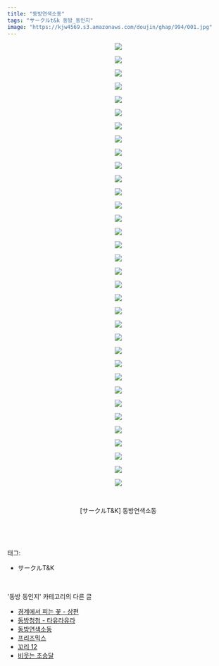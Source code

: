 ```yaml
---
title: "동방연색소동"
tags: "サークルt&k 동방_동인지"
image: "https://kjw4569.s3.amazonaws.com/doujin/ghap/994/001.jpg"
---
```

<div class="article">
<p style="text-align: center; clear: none; float: none;"><img src="{{ site.imgserver3 }}/ghap/994/001.jpg"/></p>
<p style="text-align: center; clear: none; float: none;"><img src="{{ site.imgserver3 }}/ghap/994/002.jpg"/></p>
<p style="text-align: center; clear: none; float: none;"><img src="{{ site.imgserver3 }}/ghap/994/003.jpg"/></p>
<p style="text-align: center; clear: none; float: none;"><img src="{{ site.imgserver3 }}/ghap/994/004.jpg"/></p>
<p style="text-align: center; clear: none; float: none;"><img src="{{ site.imgserver3 }}/ghap/994/005.jpg"/></p>
<p style="text-align: center; clear: none; float: none;"><img src="{{ site.imgserver3 }}/ghap/994/006.jpg"/></p>
<p style="text-align: center; clear: none; float: none;"><img src="{{ site.imgserver3 }}/ghap/994/007.jpg"/></p>
<p style="text-align: center; clear: none; float: none;"><img src="{{ site.imgserver3 }}/ghap/994/008.jpg"/></p>
<p style="text-align: center; clear: none; float: none;"><img src="{{ site.imgserver3 }}/ghap/994/009.jpg"/></p>
<p style="text-align: center; clear: none; float: none;"><img src="{{ site.imgserver3 }}/ghap/994/010.jpg"/></p>
<p style="text-align: center; clear: none; float: none;"><img src="{{ site.imgserver3 }}/ghap/994/011.jpg"/></p>
<p style="text-align: center; clear: none; float: none;"><img src="{{ site.imgserver3 }}/ghap/994/012.jpg"/></p>
<p style="text-align: center; clear: none; float: none;"><img src="{{ site.imgserver3 }}/ghap/994/013.jpg"/></p>
<p style="text-align: center; clear: none; float: none;"><img src="{{ site.imgserver3 }}/ghap/994/014.jpg"/></p>
<p style="text-align: center; clear: none; float: none;"><img src="{{ site.imgserver3 }}/ghap/994/015.jpg"/></p>
<p style="text-align: center; clear: none; float: none;"><img src="{{ site.imgserver3 }}/ghap/994/016.jpg"/></p>
<p style="text-align: center; clear: none; float: none;"><img src="{{ site.imgserver3 }}/ghap/994/017.jpg"/></p>
<p style="text-align: center; clear: none; float: none;"><img src="{{ site.imgserver3 }}/ghap/994/018.jpg"/></p>
<p style="text-align: center; clear: none; float: none;"><img src="{{ site.imgserver3 }}/ghap/994/019.jpg"/></p>
<p style="text-align: center; clear: none; float: none;"><img src="{{ site.imgserver3 }}/ghap/994/020.jpg"/></p>
<p style="text-align: center; clear: none; float: none;"><img src="{{ site.imgserver3 }}/ghap/994/021.jpg"/></p>
<p style="text-align: center; clear: none; float: none;"><img src="{{ site.imgserver3 }}/ghap/994/022.jpg"/></p>
<p style="text-align: center; clear: none; float: none;"><img src="{{ site.imgserver3 }}/ghap/994/023.jpg"/></p>
<p style="text-align: center; clear: none; float: none;"><img src="{{ site.imgserver3 }}/ghap/994/024.jpg"/></p>
<p style="text-align: center; clear: none; float: none;"><img src="{{ site.imgserver3 }}/ghap/994/025.jpg"/></p>
<p style="text-align: center; clear: none; float: none;"><img src="{{ site.imgserver3 }}/ghap/994/026.jpg"/></p>
<p style="text-align: center; clear: none; float: none;"><img src="{{ site.imgserver3 }}/ghap/994/027.jpg"/></p>
<p style="text-align: center; clear: none; float: none;"><img src="{{ site.imgserver3 }}/ghap/994/028.jpg"/></p>
<p style="text-align: center; clear: none; float: none;"><img src="{{ site.imgserver3 }}/ghap/994/029.jpg"/></p>
<p style="text-align: center; clear: none; float: none;"><img src="{{ site.imgserver3 }}/ghap/994/030.jpg"/></p>
<p style="text-align: center; clear: none; float: none;"><img src="{{ site.imgserver3 }}/ghap/994/031.jpg"/></p>
<p style="text-align: center; clear: none; float: none;"><img src="{{ site.imgserver3 }}/ghap/994/032.jpg"/></p>
<p style="text-align: center; clear: none; float: none;"><img src="{{ site.imgserver3 }}/ghap/994/033.jpg"/></p>
<p style="text-align: center; clear: none; float: none;"><img src="{{ site.imgserver3 }}/ghap/994/034.jpg"/></p>
<p style="text-align: center; clear: none; float: none;"><br/></p>
<p style="text-align: center; clear: none; float: none;">[サークルT&amp;K] 동방연색소동</p>
<p><br/></p>
</div><br/>
<div class="tagTrail">
<p>태그: </p>
<ul>
<li>サークルT&amp;K</li>
</ul>
</div><br/>
<div class="another">
<p>'동방 동인지' 카테고리의 다른 글</p>
<ul>
<li><a href="/ghap_997">경계에서 피는 꽃 - 상편</a></li>
<li><a href="/ghap_995">동방청첩 - 타유라유라</a></li>
<li><a href="/ghap_994">동방연색소동</a></li>
<li><a href="/ghap_992">프리즈믹스</a></li>
<li><a href="/ghap_991">꼬리 12</a></li>
<li><a href="/ghap_990">비웃는 초승달</a></li>
</ul>
</div><br/>
<div class="cb_module cb_fluid">
<div class="cb_wrt cb_profile">
</div><!-- commentList close -->
</div><br/>
